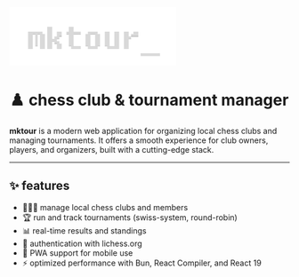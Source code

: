 <img src='/public/readme.png' width=300/>

# ♟️ chess club & tournament manager

**mktour** is a modern web application for organizing local chess clubs and managing tournaments. It offers a smooth experience for club owners, players, and organizers, built with a cutting-edge stack.

---

## ✨ features

- 🧑‍🤝‍🧑 manage local chess clubs and members
- 🏆 run and track tournaments (swiss-system, round-robin)
- 📊 real-time results and standings
- 🔐 authentication with lichess.org
- 📱 PWA support for mobile use
- ⚡ optimized performance with Bun, React Compiler, and React 19
